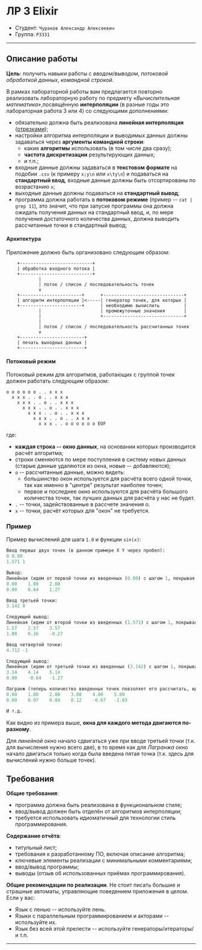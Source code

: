 # ЛР 3 Elixir

- Студент: `Чураков Александр Алексеевич`
- Группа: `P3331`

---

## Описание работы

**Цель**: получить навыки работы с _вводом/выводом_, _потоковой обработкой данных_, _командной строкой_.

В рамках лабораторной работы вам предлагается повторно реализовать лабораторную работу по предмету _«Вычислительная математика»_,посвящённую **интерполяции** (в разные годы это лабораторная работа 3 или 4) со следующими дополнениями:

- обязательно должна быть реализована **линейная интерполяция** ([отрезками](https://en.wikipedia.org/wiki/Linear_interpolation));
- настройки алгоритма интерполяции и выводимых данных должны задаваться через **аргументы командной строки**:
  - какие **алгоритмы** использовать (в том числе два сразу);
  - **частота дискретизации** результирующих данных;
  - и т.п.;
- входные данные должны задаваться в **текстовом формате** на подобии `.csv` (к примеру `x;y\n` или `x\ty\n`) и подаваться на **стандартный ввод**, входные данные должны быть отсортированы по возрастанию `x`;
- выходные данные должны подаваться на **стандартный вывод**;
- программа должна работать в **потоковом режиме** (пример -- `cat | grep 11`), это значит, что при запуске программы она должна ожидать получения данных на стандартный ввод, и, по мере получения достаточного количества данных, должна выводить рассчитанные точки в стандартный вывод;

#### Архитектура

Приложение должно быть организовано следующим образом:

```text
    +---------------------------+
    | обработка входного потока |
    +---------------------------+
            |
            | поток / список / последовательность точек
            v
    +-----------------------+      +------------------------------+
    | алгоритм интерполяции |<-----| генератор точек, для которых |
    +-----------------------+      | необходимо вычислить         |
            |                      | промежуточные значения       |
            |                      +------------------------------+
            |
            | поток / список / последовательность рассчитанных точек
            v
    +------------------------+
    | печать выходных данных |
    +------------------------+
```

#### Потоковый режим

Потоковый режим для алгоритмов, работающих с группой точек должен работать следующим образом:

```text
o o o o o o . . x x x
  x x x . . o . . x x x
    x x x . . o . . x x x
      x x x . . o . . x x x
        x x x . . o . . x x x
          x x x . . o . . x x x
            x x x . . o o o o o o EOF
```

где:

- **каждая строка -- окно данных**, на основании которых производится расчёт алгоритма;
- строки сменяются по мере поступления в систему новых данных (старые данные удаляются из окна, новые -- добавляются);
- `o` -- рассчитанные данные, можно видеть:
  - большинство окон используется для расчёта всего одной точки, так как именно в "центре" результат наиболее точен;
  - первое и последнее окно используются для расчёта большого количества точек, так лучших данных для расчёта у нас не будет.
- `.` -- точки, задействованные в рассчете значения o.
- `x` -- точки, расчёт которых для "окон" не требуется.

### Пример

Пример вычислений для шага `1.0` и функции `sin(x)`:

```ocaml
Ввод первых двух точек (в данном примере X Y через пробел):
0 0.00
1.571 1

Вывод:
Линейная (идем от первой точки из введенных (0.00) с шагом 1, покрывая все введенные X (1.571 < 2)):
0.00    1.00    2.00
0.00    0.64    1.27

Ввод третьей точки:
3.142 0

Следующий вывод:
Линейная (идем от второй точки из введенных (1.571) с шагом 1, покрывая все введенные X (3.142 < 3.57)):
1.57    2.57    3.57
1.00    0.36    -0.27

Ввод четвертой точки:
4.712 -1

Следующий вывод:
Линейная (идем от третьей точки из введенных (3.142) с шагом 1, покрывая все введенные X (4.712 < 5.14)):
3.14    4.14    5.14
0.00    -0.64   -1.27

Лагранж (теперь количество введенных точек повзоляет его рассчитать, идем от первой точки (0.00) из введенных с шагом 1, покрывая все введенные X (4.712 < 5)):
0.00    1.00    2.00    3.00    4.00    5.00
0.00    0.97    0.84    0.12    -0.67   -1.03

И т.д.
```

Как видно из примера выше, **окна для каждого метода двигаются по-разному**.

Для _линейной_ окно начало сдвигаться уже при вводе третьей точки (т.к. для вычисления нужно всего две), в то время как для _Лагранжа_ окно начало двигаться только когда была введена пятая точка (т.к. здесь для вычислений нужно больше точек).

## Требования

**Общие требования**:

- программа должна быть реализована в функциональном стиле;
- ввод/вывод должен быть отделён от алгоритмов интерполяции;
- требуется использовать идиоматичный для технологии стиль программирования.

**Содержание отчёта**:

- титульный лист;
- требования к разработанному ПО, включая описание алгоритма;
- ключевые элементы реализации с минимальными комментариями;
- ввод/вывод программы;
- выводы (отзыв об использованных приёмах программирования).

**Общие рекомендации по реализации**. Не стоит писать большие и страшные автоматы, управляющие поведением приложения в целом. Если у вас:

- Язык с ленью -- используйте лень.
- Языки с параллельным программированием и акторами -- используйте их.
- Язык без всей этой прелести -- используйте генераторы/итераторы/и т.п.

---
